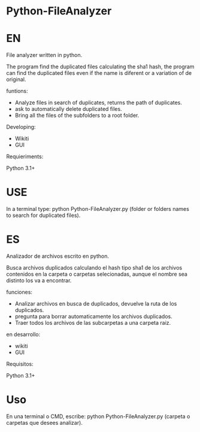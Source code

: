 # Python-FileAnalyzer

# EN

File analyzer written in python.

The program find the duplicated files calculating the sha1 hash, the program can find the duplicated files even if the
name is diferent or a variation of de original.

funtions:

- Analyze files in search of duplicates, returns the path of duplicates.
- ask to automatically delete duplicated files.
- Bring all the files of the subfolders to a root folder.

Developing:
- Wikiti
- GUI

Requieriments:

Python 3.1+

# USE

In a terminal type: python Python-FileAnalyzer.py (folder or folders names to search for duplicated files).


# ES

Analizador de archivos escrito en python.

Busca archivos duplicados calculando el hash tipo sha1 de los archivos contenidos en la carpeta o carpetas selecionadas,
aunque el nombre sea distinto los va a encontrar.

funciones:

- Analizar archivos en busca de duplicados, devuelve la ruta de los duplicados.
- pregunta para borrar automaticamente los archivos duplicados.
- Traer todos los archivos de las subcarpetas a una carpeta raiz.

en desarrollo:
- wikiti
- GUI

Requisitos:

Python 3.1+

# Uso

En una terminal o CMD, escribe: python Python-FileAnalyzer.py (carpeta o carpetas que desees analizar).